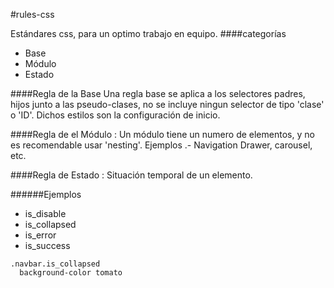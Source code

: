 #rules-css

Estándares css, para un optimo trabajo en equipo.
####categorías
- Base
- Módulo
- Estado

####Regla de la Base
Una regla base se aplica a los selectores padres, hijos junto a las
pseudo-clases, no se incluye ningun selector de tipo 'clase' o 'ID'.
Dichos estilos son la configuración de inicio.

####Regla de el Módulo :
Un módulo tiene un numero de elementos, y no es recomendable usar 'nesting'.
Ejemplos .- Navigation Drawer, carousel, etc.

####Regla de Estado :
Situación temporal de un elemento.

######Ejemplos
- is_disable
-	is_collapsed
-	is_error
-	is_success
```
.navbar.is_collapsed
  background-color tomato
```
